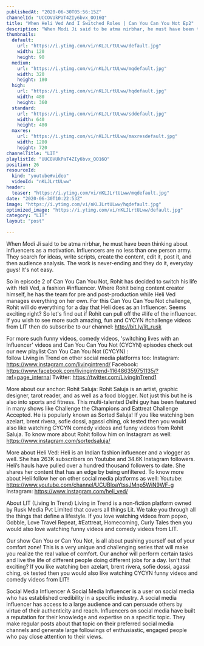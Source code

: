 ```yaml
---
publishedAt: "2020-06-30T05:56:15Z"
channelId: "UCCOVUkPaT4ZIy6bvx_OO16Q"
title: "When Heli Ved And I Switched Roles | Can You Can You Not Ep2​"
description: "When Modi Ji said to be atma nirbhar, he must have been thinking about influencers as a motivation. Influencers are no less than one person army. They search for ideas, write scripts, create the content, edit it, post it, and then audience analysis. The work is never-ending and they do it, everyday guys! It's not easy.\n\nSo in episode 2 of Can You Can You Not, Rohit has decided to switch his life with Heli Ved, a fashion #influencer. Where Rohit being content creator himself, he has the team for pre and post-production while Heli Ved manages everything on her own. For this Can You Can You Not challenge, Rohit will do everything for a day that Heli does as an Influencer. Seems exciting right? So let's find out if Rohit can pull off the #life of the influencer. If you wish to see more such amazing, fun and CYCYN #challenge videos from LIT then do subscribe to our channel: http://bit.ly/lit_rusk\n\nFor more such funny videos, comedy videos, 'switching lives with an Influencer' videos and Can You Can You Not (CYCYN) episodes check out our new playlist Can You Can You Not (CYCYN) :  \nfollow Living in Trend on other social media platforms too:\nInstagram: https://www.instagram.com/livingintrend/\nFacebook: https://www.facebook.com/livingintrend-116486359751135/?ref=page_internal\nTwitter: https://twitter.com/LivingInTrend1\n\nMore about our anchor:\nRohit Saluja: Rohit Saluja is an artist, graphic designer, tarot reader, and as well as a food blogger. Not just this but he is also into sports and fitness. This multi-talented Delhi guy has been featured in many shows like Challenge the Champions and Eattreat Challenge Accepted. He is popularly known as Sorted Saluja! If you like watching ben azelart, brent rivera, sofie dossi, agassi ching, ok tested then you would also like watching CYCYN comedy videos and funny videos from Rohit Saluja. To know more about Rohit follow him on Instagram as well: https://www.instagram.com/sortedsaluja/ \n\nMore about Heli Ved:\nHeli is an Indian fashion influencer and a vlogger as well. She has 263K subscribers on Youtube and 34.6K Instagram followers. Heli’s hauls have pulled over a hundred thousand followers to date. She shares her content that has an edge by being unfiltered. To know more about Heli follow her on other social media platforms as well:\nYoutube: https://www.youtube.com/channel/UCUBIoaYtssJMnp5WiN9WF-g\nInstagram: https://www.instagram.com/heli_ved/\n\nAbout LIT (Living In Trend)\nLiving in Trend is a non-fiction platform owned by Rusk Media Pvt Limited that covers all things Lit. We take you through all the things that define a lifestyle. If you love watching videos from popxo, Gobble, Love Travel Repeat, #Eattreat, Homecoming, Curly Tales then you would also love watching funny videos and comedy videos from LIT. \n\nOur show Can You or Can You Not,  is all about pushing yourself out of your comfort zone! This is a very unique and challenging series that will make you realize the real value of comfort. Our anchor will perform certain tasks and live the life of different people doing different jobs for a day. Isn't that exciting? If you like watching ben azelart, brent rivera, sofie dossi, agassi ching, ok tested then you would also like watching CYCYN funny videos and comedy videos from LIT!\n\nSocial Media Influencer\nA Social Media Influencer is a user on social media who has established credibility in a specific industry. A social media influencer has access to a large audience and can persuade others by virtue of their authenticity and reach. Influencers on social media have built a reputation for their knowledge and expertise on a specific topic. They make regular posts about that topic on their preferred social media channels and generate large followings of enthusiastic, engaged people who pay close attention to their views."
thumbnails:
  default:
    url: "https://i.ytimg.com/vi/nKLJLrtULww/default.jpg"
    width: 120
    height: 90
  medium:
    url: "https://i.ytimg.com/vi/nKLJLrtULww/mqdefault.jpg"
    width: 320
    height: 180
  high:
    url: "https://i.ytimg.com/vi/nKLJLrtULww/hqdefault.jpg"
    width: 480
    height: 360
  standard:
    url: "https://i.ytimg.com/vi/nKLJLrtULww/sddefault.jpg"
    width: 640
    height: 480
  maxres:
    url: "https://i.ytimg.com/vi/nKLJLrtULww/maxresdefault.jpg"
    width: 1280
    height: 720
channelTitle: "LIT"
playlistId: "UUCOVUkPaT4ZIy6bvx_OO16Q"
position: 26
resourceId:
  kind: "youtube#video"
  videoId: "nKLJLrtULww"
header:
  teaser: "https://i.ytimg.com/vi/nKLJLrtULww/mqdefault.jpg"
date: "2020-06-30T10:22:53Z"
image: "https://i.ytimg.com/vi/nKLJLrtULww/hqdefault.jpg"
optimized_image: "https://i.ytimg.com/vi/nKLJLrtULww/default.jpg"
category: "LIT"
layout: "post"

---
```

When Modi Ji said to be atma nirbhar, he must have been thinking about influencers as a motivation. Influencers are no less than one person army. They search for ideas, write scripts, create the content, edit it, post it, and then audience analysis. The work is never-ending and they do it, everyday guys! It's not easy.

So in episode 2 of Can You Can You Not, Rohit has decided to switch his life with Heli Ved, a fashion #influencer. Where Rohit being content creator himself, he has the team for pre and post-production while Heli Ved manages everything on her own. For this Can You Can You Not challenge, Rohit will do everything for a day that Heli does as an Influencer. Seems exciting right? So let's find out if Rohit can pull off the #life of the influencer. If you wish to see more such amazing, fun and CYCYN #challenge videos from LIT then do subscribe to our channel: http://bit.ly/lit_rusk

For more such funny videos, comedy videos, 'switching lives with an Influencer' videos and Can You Can You Not (CYCYN) episodes check out our new playlist Can You Can You Not (CYCYN) :  
follow Living in Trend on other social media platforms too:
Instagram: https://www.instagram.com/livingintrend/
Facebook: https://www.facebook.com/livingintrend-116486359751135/?ref=page_internal
Twitter: https://twitter.com/LivingInTrend1

More about our anchor:
Rohit Saluja: Rohit Saluja is an artist, graphic designer, tarot reader, and as well as a food blogger. Not just this but he is also into sports and fitness. This multi-talented Delhi guy has been featured in many shows like Challenge the Champions and Eattreat Challenge Accepted. He is popularly known as Sorted Saluja! If you like watching ben azelart, brent rivera, sofie dossi, agassi ching, ok tested then you would also like watching CYCYN comedy videos and funny videos from Rohit Saluja. To know more about Rohit follow him on Instagram as well: https://www.instagram.com/sortedsaluja/ 

More about Heli Ved:
Heli is an Indian fashion influencer and a vlogger as well. She has 263K subscribers on Youtube and 34.6K Instagram followers. Heli’s hauls have pulled over a hundred thousand followers to date. She shares her content that has an edge by being unfiltered. To know more about Heli follow her on other social media platforms as well:
Youtube: https://www.youtube.com/channel/UCUBIoaYtssJMnp5WiN9WF-g
Instagram: https://www.instagram.com/heli_ved/

About LIT (Living In Trend)
Living in Trend is a non-fiction platform owned by Rusk Media Pvt Limited that covers all things Lit. We take you through all the things that define a lifestyle. If you love watching videos from popxo, Gobble, Love Travel Repeat, #Eattreat, Homecoming, Curly Tales then you would also love watching funny videos and comedy videos from LIT. 

Our show Can You or Can You Not,  is all about pushing yourself out of your comfort zone! This is a very unique and challenging series that will make you realize the real value of comfort. Our anchor will perform certain tasks and live the life of different people doing different jobs for a day. Isn't that exciting? If you like watching ben azelart, brent rivera, sofie dossi, agassi ching, ok tested then you would also like watching CYCYN funny videos and comedy videos from LIT!

Social Media Influencer
A Social Media Influencer is a user on social media who has established credibility in a specific industry. A social media influencer has access to a large audience and can persuade others by virtue of their authenticity and reach. Influencers on social media have built a reputation for their knowledge and expertise on a specific topic. They make regular posts about that topic on their preferred social media channels and generate large followings of enthusiastic, engaged people who pay close attention to their views.